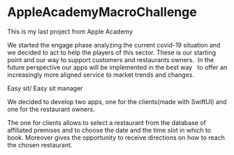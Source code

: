 # AppleAcademyMacroChallenge
This is my last project from Apple Academy

We started the engage phase analyzing the current covid-19 situation and we decided to act to help the players of this sector. These is our starting point and our way to support customers and restaurants owners. 
In the future perspective our apps will be implemented in the best way   to offer an increasingly more aligned service to market trends and changes.

Easy sit/ Easy sit manager

We decided to develop two apps, one for the clients(made with SwiftUI) and one for the restaurant owners.

The one for clients allows to select a restaurant from the database of affiliated premises and to choose the date and the time slot in which to book. Moreover gives the opportunity to receive directions on how to reach the chosen restaurant.
